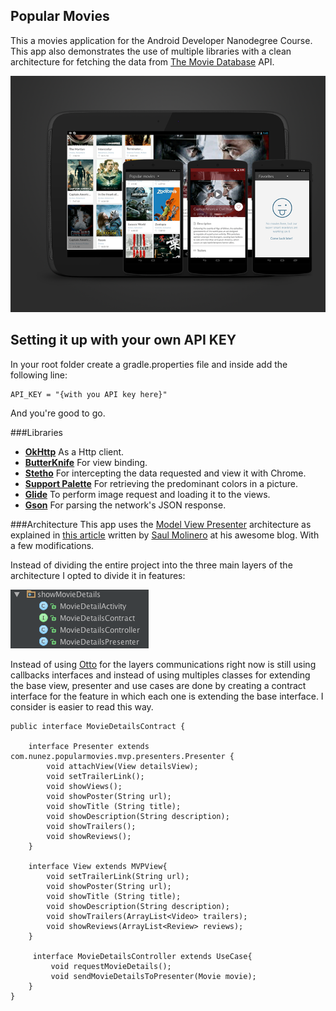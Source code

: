 ## Popular Movies
This a movies application for the Android Developer Nanodegree Course. This app also demonstrates the use of multiple libraries
with a clean architecture for fetching the data from [The Movie Database](https://www.themoviedb.org) API.

![1](/screenshots/Screenshot_1.png?raw=true)

## Setting it up with your own API KEY
In your root folder create a gradle.properties file and inside add the following line:
```
API_KEY = "{with you API key here}"
```
And you're good to go.

###Libraries
- **[OkHttp](https://square.github.io/okhttp/)** As a Http client.
- **[ButterKnife](https://github.com/JakeWharton/butterknife)** For view binding.
- **[Stetho](https://facebook.github.io/stetho/)** For intercepting the data requested and view it with Chrome.
- **[Support Palette](https://developer.android.com/reference/android/support/v7/graphics/Palette.html)** For retrieving the predominant colors in a picture.
- **[Glide](https://github.com/bumptech/glide)** To perform image request and loading it to the views.
- **[Gson](https://github.com/google/gson)** For parsing the network's JSON response.

###Architecture
This app uses the [Model View Presenter](https://en.wikipedia.org/wiki/Model%E2%80%93view%E2%80%93presenter) architecture as explained in [this article](https://saulmm.github.io/2015/02/02/A%20useful%20stack%20on%20android%20%231,%20architecture/)
written by [Saul Molinero](https://plus.google.com/+SaulMolineroMalvido) at his awesome blog. With a few modifications.

Instead of dividing the entire project into the three main layers of the architecture I opted to divide it
in features:

![Feature](/screenshots/feature.png?raw=true)

Instead of using [Otto](https://github.com/square/otto) for the layers communications right now is still using
callbacks interfaces and instead of using multiples classes for extending the base view, presenter and use cases
are done by creating a contract interface for the feature in which each one is extending the base interface.
I consider is easier to read this way.

```
public interface MovieDetailsContract {

    interface Presenter extends com.nunez.popularmovies.mvp.presenters.Presenter {
        void attachView(View detailsView);
        void setTrailerLink();
        void showViews();
        void showPoster(String url);
        void showTitle (String title);
        void showDescription(String description);
        void showTrailers();
        void showReviews();
    }

    interface View extends MVPView{
        void setTrailerLink(String url);
        void showPoster(String url);
        void showTitle (String title);
        void showDescription(String description);
        void showTrailers(ArrayList<Video> trailers);
        void showReviews(ArrayList<Review> reviews);
    }

     interface MovieDetailsController extends UseCase{
         void requestMovieDetails();
         void sendMovieDetailsToPresenter(Movie movie);
    }
}

```
